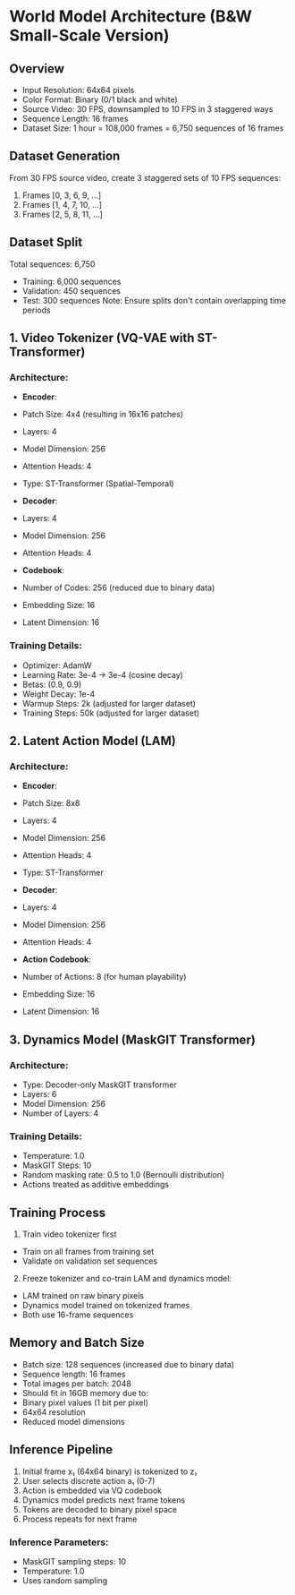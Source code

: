 # World Model Architecture (B&W Small-Scale Version)

## Overview

- Input Resolution: 64x64 pixels
- Color Format: Binary (0/1 black and white)
- Source Video: 30 FPS, downsampled to 10 FPS in 3 staggered ways
- Sequence Length: 16 frames
- Dataset Size: 1 hour = 108,000 frames = 6,750 sequences of 16 frames

## Dataset Generation
From 30 FPS source video, create 3 staggered sets of 10 FPS sequences:
1. Frames [0, 3, 6, 9, ...] 
2. Frames [1, 4, 7, 10, ...]
3. Frames [2, 5, 8, 11, ...]

## Dataset Split
Total sequences: 6,750
- Training: 6,000 sequences
- Validation: 450 sequences
- Test: 300 sequences
Note: Ensure splits don't contain overlapping time periods

## 1. Video Tokenizer (VQ-VAE with ST-Transformer)

### Architecture:
- **Encoder**:
 - Patch Size: 4x4 (resulting in 16x16 patches)
 - Layers: 4 
 - Model Dimension: 256
 - Attention Heads: 4
 - Type: ST-Transformer (Spatial-Temporal)

- **Decoder**:
 - Layers: 4
 - Model Dimension: 256
 - Attention Heads: 4

- **Codebook**:
 - Number of Codes: 256 (reduced due to binary data)
 - Embedding Size: 16
 - Latent Dimension: 16

### Training Details:
- Optimizer: AdamW
- Learning Rate: 3e-4 → 3e-4 (cosine decay)
- Betas: (0.9, 0.9)
- Weight Decay: 1e-4
- Warmup Steps: 2k (adjusted for larger dataset)
- Training Steps: 50k (adjusted for larger dataset)

## 2. Latent Action Model (LAM)

### Architecture:
- **Encoder**:
 - Patch Size: 8x8
 - Layers: 4
 - Model Dimension: 256
 - Attention Heads: 4
 - Type: ST-Transformer

- **Decoder**:
 - Layers: 4
 - Model Dimension: 256
 - Attention Heads: 4

- **Action Codebook**:
 - Number of Actions: 8 (for human playability)
 - Embedding Size: 16
 - Latent Dimension: 16

## 3. Dynamics Model (MaskGIT Transformer)

### Architecture:
- Type: Decoder-only MaskGIT transformer
- Layers: 6
- Model Dimension: 256
- Number of Layers: 4

### Training Details:
- Temperature: 1.0
- MaskGIT Steps: 10
- Random masking rate: 0.5 to 1.0 (Bernoulli distribution)
- Actions treated as additive embeddings

## Training Process

1. Train video tokenizer first
  - Train on all frames from training set
  - Validate on validation set sequences

2. Freeze tokenizer and co-train LAM and dynamics model:
  - LAM trained on raw binary pixels
  - Dynamics model trained on tokenized frames
  - Both use 16-frame sequences

## Memory and Batch Size

- Batch size: 128 sequences (increased due to binary data)
- Sequence length: 16 frames
- Total images per batch: 2048
- Should fit in 16GB memory due to:
 - Binary pixel values (1 bit per pixel)
 - 64x64 resolution
 - Reduced model dimensions

## Inference Pipeline

1. Initial frame x₁ (64x64 binary) is tokenized to z₁
2. User selects discrete action a₁ (0-7)
3. Action is embedded via VQ codebook
4. Dynamics model predicts next frame tokens
5. Tokens are decoded to binary pixel space
6. Process repeats for next frame

### Inference Parameters:
- MaskGIT sampling steps: 10
- Temperature: 1.0
- Uses random sampling